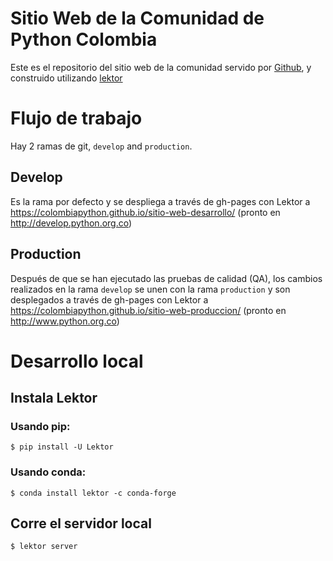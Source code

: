 # Sitio Web de la Comunidad de Python Colombia

Este es el repositorio del sitio web de la comunidad servido por
[Github](https://colombiapython.github.io/sitio-web-desarrollo/), y
construido utilizando [lektor](https://www.getlektor.com)

# Flujo de trabajo

Hay 2 ramas de git, `develop` and `production`.

## Develop

Es la rama por defecto y se despliega a través de gh-pages con Lektor a
https://colombiapython.github.io/sitio-web-desarrollo/
(pronto en http://develop.python.org.co)

## Production

Después de que se han ejecutado las pruebas de calidad (QA), los cambios
realizados en la rama `develop` se unen con la rama `production` y son
desplegados a través de gh-pages con Lektor a 
https://colombiapython.github.io/sitio-web-produccion/
(pronto en http://www.python.org.co)

# Desarrollo local

## Instala Lektor

### Usando pip:
```
$ pip install -U Lektor
```

### Usando conda:

```
$ conda install lektor -c conda-forge
```

## Corre el servidor local

```
$ lektor server
```
